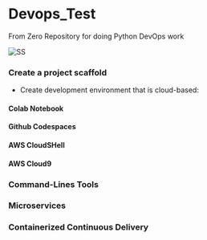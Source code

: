 # Devops_Test
From Zero Repository for doing Python DevOps work


![SS](https://user-images.githubusercontent.com/71041391/230740057-ea7e9aa1-3ddb-4a26-bd00-f1ca0f003caf.jpg)

### Create a project scaffold
* Create development environment that is cloud-based: 
#### Colab Notebook
#### Github Codespaces
#### AWS CloudSHell
#### AWS Cloud9

### Command-Lines Tools

### Microservices

### Containerized Continuous Delivery

